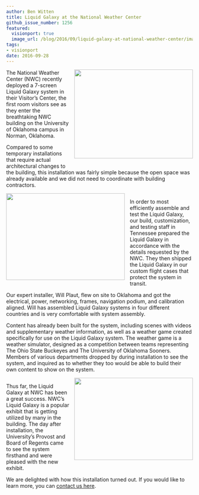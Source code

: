 ```yaml
---
author: Ben Witten
title: Liquid Galaxy at the National Weather Center
github_issue_number: 1256
featured:
  visionport: true
  image_url: /blog/2016/09/liquid-galaxy-at-national-weather-center/image-0-big.jpeg
tags:
- visionport
date: 2016-09-28
---
```


<div class="separator" style="clear: both; text-align: center;"><a href="/blog/2016/09/liquid-galaxy-at-national-weather-center/image-0-big.jpeg" imageanchor="1" style="clear: right; float: right; margin-bottom: 1em; margin-left: 1em;"><img border="0" height="240" src="/blog/2016/09/liquid-galaxy-at-national-weather-center/image-0.jpeg" width="320"/></a></div>

The National Weather Center (NWC) recently deployed a 7-screen Liquid Galaxy system in their Visitor’s Center, the first room visitors see as they enter the breathtaking NWC building on the University of Oklahoma campus in Norman, Oklahoma. 

Compared to some temporary installations that require actual architectural changes to the building, this installation was fairly simple because the open space was already available and we did not need to coordinate with building contractors.

<div class="separator" style="clear: both; text-align: center;"><a href="/blog/2016/09/liquid-galaxy-at-national-weather-center/image-1-big.jpeg" imageanchor="1" style="clear: left; float: left; margin-bottom: 1em; margin-right: 1em;"><img border="0" height="234" src="/blog/2016/09/liquid-galaxy-at-national-weather-center/image-1.jpeg" width="320"/></a></div>

In order to most efficiently assemble and test the Liquid Galaxy, our build, customization, and testing staff in Tennessee prepared the Liquid Galaxy in accordance with the details requested by the NWC. They then shipped the Liquid Galaxy in our custom flight cases that protect the system in transit. 

Our expert installer, Will Plaut, flew on site to Oklahoma and got the electrical, power, networking, frames, navigation podium, and calibration aligned. Will has assembled Liquid Galaxy systems in four different countries and is very comfortable with system assembly.

Content has already been built for the system, including scenes with videos and supplementary weather information, as well as a weather game created specifically for use on the Liquid Galaxy system. The weather game is a weather simulator, designed as a competition between teams representing The Ohio State Buckeyes and The University of Oklahoma Sooners. Members of various departments dropped by during installation to see the system, and inquired as to whether they too would be able to build their own content to show on the system.  

<div class="separator" style="clear: both; text-align: center;"><a href="/blog/2016/09/liquid-galaxy-at-national-weather-center/image-2-big.jpeg" imageanchor="1" style="clear: right; float: right; margin-bottom: 1em; margin-left: 1em;"><img border="0" height="222" src="/blog/2016/09/liquid-galaxy-at-national-weather-center/image-2.jpeg" width="320"/></a></div>

Thus far, the Liquid Galaxy at NWC has been a great success. NWC’s Liquid Galaxy is a popular exhibit that is getting utilized by many in the building. The day after installation, the University’s Provost and Board of Regents came to see the system firsthand and were pleased with the new exhibit. 

We are delighted with how this installation turned out. If you would like to learn more, you can [contact us here](https://www.visionport.com/contact/).
